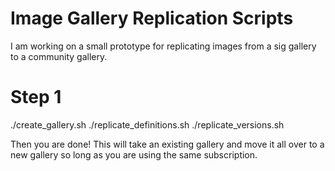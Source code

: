 # Image Gallery Replication Scripts 
I am working on a small prototype for replicating images from a sig gallery to a community gallery.


# Step 1 
./create_gallery.sh 
./replicate_definitions.sh 
./replicate_versions.sh 

Then you are done! This will take an existing gallery and move it all over to a new gallery so long as you are using the same subscription.
